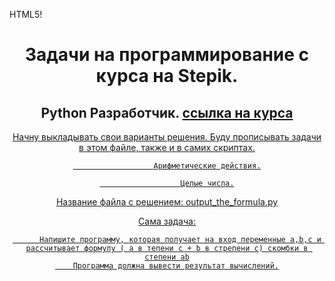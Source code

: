 HTML5!
<div id="header" align="center">

<h1>Задачи на программирование с курса на Stepik.</h1>

<h2> Python Разработчик.  <a href= "https://stepik.org/course/122813/syllabushttps://stepik.org/course/122813/syllabus" "_blank" > ссылка на курса </h2>


Начну выкладывать свои варианты решения. Буду прописывать задачи в этом файле, также и в самих скриптах.



                      Арифметические действия.

                      Целые числа.


Название файла с решением: output_the_formula.py

Сама задача: 
         
          Напишите программу, которая получает на вход переменные a,b,c и рассчитывает формулу ( a в тепени c + b в стрепени c) скомбки в степени ab
        Программа должна вывести результат вычислений.

